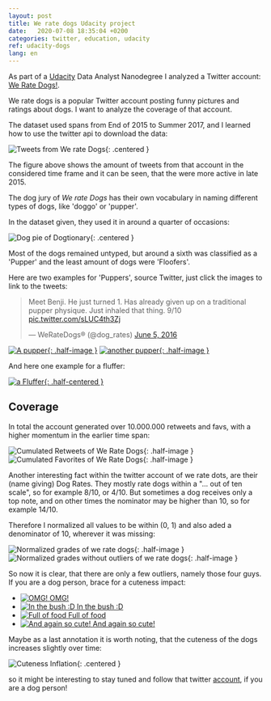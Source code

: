 ```yaml
---
layout: post
title: We rate dogs Udacity project
date:   2020-07-08 18:35:04 +0200
categories: twitter, education, udacity
ref: udacity-dogs
lang: en
---
```


As part of a [Udacity](https://www.udacity.com) Data Analyst Nanodegree I analyzed a Twitter account:
[We Rate Dogs!](https://twitter.com/dog_rates).

We rate dogs is a popular Twitter account posting funny pictures and ratings about dogs. I
want to analyze the coverage of that account.

The dataset used spans from End of 2015 to Summer 2017, and I learned how to use
the twitter api to download the data:

![Tweets from We rate Dogs](/assets/images/dogs/timestamp_histogram.png){: .centered }

The figure above shows the amount of tweets from that account in the considered time frame and
it can be seen, that the were more active in late 2015.

The dog jury of *We rate Dogs* has their own vocabulary in naming different types of dogs, like
'doggo' or 'pupper'.

In the dataset given, they used it in around a quarter of occasions:

![Dog pie of Dogtionary](/assets/images/dogs/dogpie.png){: .centered }

Most of the dogs remained untyped, but around a sixth was classified as a 'Pupper' and the least
amount of dogs were 'Floofers'.

Here are two examples for 'Puppers', source Twitter, just click the images to
link to the tweets:

<blockquote class="twitter-tweet"><p lang="en" dir="ltr">Meet Benji. He just turned 1. Has already given up on a traditional pupper physique. Just inhaled that thing. 9/10 <a href="https://t.co/sLUC4th3Zj">pic.twitter.com/sLUC4th3Zj</a></p>&mdash; WeRateDogs® (@dog_rates) <a href="https://twitter.com/dog_rates/status/739606147276148736?ref_src=twsrc%5Etfw">June 5, 2016</a></blockquote> <script async src="https://platform.twitter.com/widgets.js" charset="utf-8"></script>

[![A pupper](/assets/images/dogs/CkOb3FXW0AAUL_U.jpg){: .half-image }](https://twitter.com/dog_rates/status/739606147276148736?s=20)
[![another pupper](/assets/images/dogs/ChpuRyvVAAARMoq.jpg){: .half-image }](https://twitter.com/dog_rates/status/728015554473250816?s=20)

And here one example for a fluffer:

[![a Fluffer](/assets/images/dogs/DEJT3FeXoAAtwUy.jpg){: .half-centered }](https://twitter.com/dog_rates/status/883360690899218434?s=20)

## Coverage

In total the account generated over 10.000.000 retweets and favs, with a higher momentum in the
earlier time span:

![Cumulated Retweets of We Rate Dogs](/assets/images/dogs/cumulated_retweets.png){: .half-image }
![Cumulated Favorites of We Rate Dogs](/assets/images/dogs/cumulated_favs.png){: .half-image }

Another interesting fact within the twitter account of we rate dots, are their (name giving)
Dog Rates. They mostly rate dogs within a "... out of ten scale", so for example 8/10, or 4/10.
But sometimes a dog receives only a top note, and on other times the nominator may be higher
than 10, so for example 14/10.

Therefore I normalized all values to be within (0, 1) and also aded a denominator of 10,
wherever it was missing:

![Normalized grades of we rate dogs](/assets/images/dogs/normalized_grades.png){: .half-image }
![Normalized grades without outliers of we rate dogs](/assets/images/dogs/normalized_grades_without_outliers.png){: .half-image }

So now it is clear, that there are only a few outliers, namely those four guys. If you are a
dog person, brace for a cuteness impact:

<!-- markdownlint-disable no-inline-html -->
<ul class="image-gallery4">
<li>
  <a href="https://twitter.com/dog_rates/status/892177421306343426?s=20">
    <img src="/assets/images/dogs/DGGmoV4XsAAUL6n_thumb.jpg" alt="OMG!" title="OMG!" />
    <span>OMG!</span>
  </a>
</li>

<li>
  <a href="https://twitter.com/dog_rates/status/891815181378084864?s=20">
    <img src="/assets/images/dogs/DGBdLU1WsAANxJ9_thumb.jpg" alt="In the bush :D" title="In the bush :D" />
    <span>In the bush :D</span>
  </a>
</li>

<li>
  <a href="https://twitter.com/dog_rates/status/891689557279858688?s=20">
    <img src="/assets/images/dogs/DF_q7IAWsAEuuN8_thumb.jpg" alt="Full of food" title="Full of food" />
    <span>Full of food</span>
  </a>
</li>

<li>
  <a href="https://twitter.com/dog_rates/status/891327558926688256?s=20">
    <img src="/assets/images/dogs/DF6hr6BUMAAzZgT_thumb.jpg" alt="And again so cute!" title="And again so cute!" />
    <span>And again so cute!</span>
  </a>
</li>
</ul>
<!-- markdownlint-enable no-inline-html -->

Maybe as a last annotation it is worth noting, that the cuteness of the dogs increases slightly
over time:

![Cuteness Inflation](/assets/images/dogs/cutness_inflation.png){: .centered }

so it might be interesting to stay tuned and follow that twitter
[account](https://twitter.com/dog_rates), if you are a dog person!
